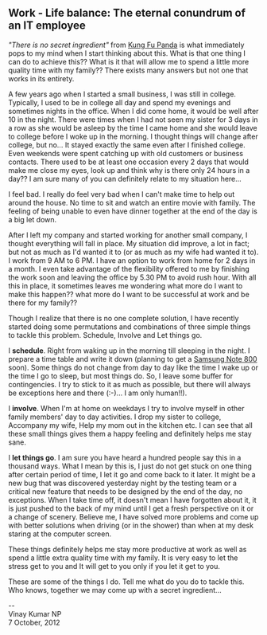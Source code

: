 Work - Life balance: The eternal conundrum of an IT employee
------------------------------------------------------------

_"There is no secret ingredient"_ from [Kung Fu Panda][1] is what immediately pops to my mind when I start thinking about this. What is that one thing I can do to achieve this?? What is it that will allow me to spend a little more quality time with my family?? There exists many answers but not one that works in its entirety.

A few years ago when I started a small business, I was still in college. Typically, I used to be in college all day and spend my evenings and sometimes nights in the office. When I did come home, it would be well after 10 in the night. There were times when I had not seen my sister for 3 days in a row as she would be asleep by the time I came home and she would leave to college before I woke up in the morning. I thought things will change after college, but no... It stayed exactly the same even after I finished college. Even weekends were spent catching up with old customers or business contacts. There used to be at least one occasion every 2 days that would make me close my eyes, look up and think why is there only 24 hours in a day?? I am sure many of you can definitely relate to my situation here...

I feel bad. I really do feel very bad when I can't make time to help out around the house. No time to sit and watch an entire movie with family. The feeling of being unable to even have dinner together at the end of the day is a big let down.

After I left my company and started working for another small company, I thought everything will fall in place. My situation did improve, a lot in fact; but not as much as I'd wanted it to (or as much as my wife had wanted it to). I work from 9 AM to 6 PM. I have an option to work from home for 2 days in a month. I even take advantage of the flexibility offered to me by finishing the work soon and leaving the office by 5.30 PM to avoid rush hour. With all this in place, it sometimes leaves me wondering what more do I want to make this happen?? what more do I want to be successful at work and be there for my family??

Though I realize that there is no one complete solution, I have recently started doing some permutations and combinations of three simple things to tackle this problem. Schedule, Involve and Let things go.

I **schedule**. Right from waking up in the morning till sleeping in the night. I prepare a time table and write it down (planning to get a [Samsung Note 800][2] soon). Some things do not change from day to day like the time I wake up or the time I go to sleep, but most things do. So, I leave some buffer for contingencies. I try to stick to it as much as possible, but there will always be exceptions here and there (:-)... I am only human!!).

I **involve**. When I'm at home on weekdays I try to involve myself in other family members' day to day activities. I drop my sister to college, Accompany my wife, Help my mom out in the kitchen etc. I can see that all these small things gives them a happy feeling and definitely helps me stay sane.

I **let things go**. I am sure you have heard a hundred people say this in a thousand ways. What I mean by this is, I just do not get stuck on one thing after certain period of time, I let it go and come back to it later. It might be a new bug that was discovered yesterday night by the testing team or a critical new feature that needs to be designed by the end of the day, no exceptions. When I take time off, it doesn't mean I have forgotten about it, it is just pushed to the back of my mind until I get a fresh perspective on it or a change of scenery. Believe me, I have solved more problems and come up with better solutions when driving (or in the shower) than when at my desk staring at the computer screen.

These things definitely helps me stay more productive at work as well as spend a little extra quality time with my family. It is very easy to let the stress get to you and It will get to you only if you let it get to you.

These are some of the things I do. Tell me what do you do to tackle this. Who knows, together we may come up with a secret ingredient...

--   
Vinay Kumar NP   
7 October, 2012

[1]: http://en.wikipedia.org/wiki/Kung_Fu_Panda
[2]: http://www.samsung.com/in/galaxynote800/index.html?type=find